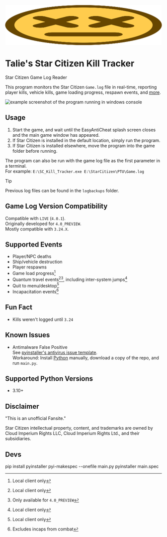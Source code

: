 <img src="icon/ded.svg" width="100%" height="128">

# Talie's Star Citizen Kill Tracker
Star Citizen Game Log Reader

This program monitors the Star Citizen `Game.log` file in real-time, reporting player kills, vehicle kills, game loading progress, respawn events, and [more](#supported-events).

![example screenshot of the program running in windows console](https://github.com/user-attachments/assets/0fa1d08e-776e-449c-b78b-59bf07c5a20c)

## Usage
1. Start the game, and wait until the EasyAntiCheat splash screen closes and the main game window has appeared.
2. If Star Citizen is installed in the default location, simply run the program.
3. If Star Citizen is installed elsewhere, move the program into the game folder before running.

The program can also be run with the game log file as the first parameter in a terminal.\
For example: `E:\SC_Kill_Tracker.exe E:\StarCitizen\PTU\Game.log`

> [!TIP]
> Previous log files can be found in the `logbackups` folder.

## Game Log Version Compatibility
Compatible with `LIVE` (`4.0.1`).\
Originally developed for `4.0_PREVIEW`.\
Mostly compatible with `3.24.X`.

## Supported Events
* Player/NPC deaths
* Ship/vehicle destruction
* Player respawns
* Game load progress[^1]
* Quantum travel events[^1][^3], including inter-system jumps[^1]
* Quit to menu/desktop[^1]
* Incapacitation events[^2]

[^1]: Local client only
[^2]: Excludes incaps from combat
[^3]: Only available for `4.0_PREVIEW`

## Fun Fact
* Kills weren't logged until `3.24`

## Known Issues
* Antimalware False Positive\
See [pyinstaller's antivirus issue template](https://github.com/pyinstaller/pyinstaller/blob/develop/.github/ISSUE_TEMPLATE/antivirus.md).\
Workaround: Install [Python](https://www.python.org/downloads/) manually, download a copy of the repo, and run `main.py`.

## Supported Python Versions
* 3.10+

## Disclaimer
"This is an unofficial Fansite."

Star Citizen intellectual property, content, and trademarks are owned by Cloud Imperium Rights LLC, Cloud Imperium Rights Ltd., and their subsidiaries.


## Devs
pip install pyinstaller
pyi-makespec --onefile main.py
pyinstaller main.spec
